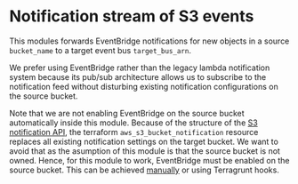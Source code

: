 # Notification stream of S3 events

This modules forwards EventBridge notifications for new objects in a source
`bucket_name` to a target event bus `target_bus_arn`.

We prefer using EventBridge rather than the legacy lambda notification system
because its pub/sub architecture allows us to subscribe to the notification feed
without disturbing existing notification configurations on the source bucket.

Note that we are not enabling EventBridge on the source bucket automatically
inside this module. Because of the structure of the [S3 notification
API](https://docs.aws.amazon.com/AmazonS3/latest/API/API_PutBucketNotificationConfiguration.html),
the terraform `aws_s3_bucket_notification` resource replaces all existing
notification settings on the target bucket. We want to avoid that as the
asumption of this module is that the source bucket is not owned. Hence, for this
module to work, EventBridge must be enabled on the source bucket. This can be
achieved
[manually](https://docs.aws.amazon.com/AmazonS3/latest/userguide/enable-event-notifications-eventbridge.html)
or using Terragrunt hooks.
